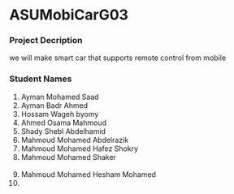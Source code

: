 <h1>ASUMobiCarG03</h1>
<h3>Project Decription</h3>
we will make smart car that supports remote control from mobile
<h3>Student Names</h3>
<ol>
<li>Ayman Mohamed Saad</li>
<li>Ayman Badr Ahmed</li>
<li>Hossam Wageh byomy</li>
  <li>Ahmed Osama Mahmoud</li>
  <li>Shady Shebl Abdelhamid</li>
  <li>Mahmoud Mohamed Abdelrazik</li>
  <li>Mahmoud Mohamed Hafez Shokry</li>
  <li>Mahmoud Mohamed Shaker</li>
  <li>Mahmoud Mohamed Hesham Mohamed</li>
  <li></li>
</ol?
